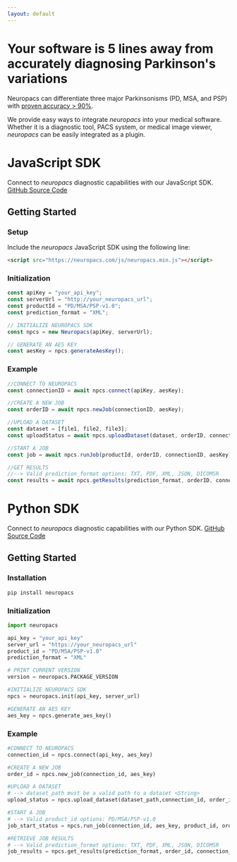 ```yaml
---
layout: default
---
```


# Your software is 5 lines away from accurately diagnosing Parkinson's variations

Neuropacs can differentiate three major Parkinsonisms (PD, MSA, and PSP) with [proven accuracy > 90%](https://neuropacs.com).

We provide easy ways to integrate _neuropacs_ into your medical software. Whether it is a diagnostic tool, PACS system, or medical image viewer, _neuropacs_ can be easily integrated as a plugin.

# JavaScript SDK

Connect to _neuropacs_ diagnostic capabilities with our JavaScript SDK. [GitHub Source Code](https://github.com/neuropacs/neuropacs-js-sdk)

## Getting Started

### Setup

Include the _neuropacs_ JavaScript SDK using the following line:

```html
<script src="https://neuropacs.com/js/neuropacs.min.js"></script>
```

### Initialization

```js
const apiKey = "your_api_key";
const serverUrl = "http://your_neuropacs_url";
const productId = "PD/MSA/PSP-v1.0";
const prediction_format = "XML";

// INITIALIZE NEUROPACS SDK
const npcs = new Neuropacs(apiKey, serverUrl);

// GENERATE AN AES KEY
const aesKey = npcs.generateAesKey();
```

### Example

```js
//CONNECT TO NEUROPACS
const connectionID = await npcs.connect(apiKey, aesKey);

//CREATE A NEW JOB
const orderID = await npcs.newJob(connectionID, aesKey);

//UPLOAD A DATASET
const dataset = [file1, file2, file3];
const uploadStatus = await npcs.uploadDataset(dataset, orderID, connectionID, aesKey);

//START A JOB
const job = await npcs.runJob(productId, orderID, connectionID, aesKey);

//GET RESULTS
//--> Valid prediction_format options: TXT, PDF, XML, JSON, DICOMSR
const results = await npcs.getResults(prediction_format, orderID, connectionID, aesKey);
```

# Python SDK

Connect to _neuropacs_ diagnostic capabilities with our Python SDK. [GitHub Source Code](https://github.com/neuropacs/neuropacs-py-sdk)

## Getting Started

### Installation

```bash
pip install neuropacs
```

### Initialization

```py
import neuropacs

api_key = "your_api_key"
server_url = "https://your_neuropacs_url"
product_id = "PD/MSA/PSP-v1.0"
prediction_format = "XML"

# PRINT CURRENT VERSION
version = neuropacs.PACKAGE_VERSION

#INITIALIZE NEUROPACS SDK
npcs = neuropacs.init(api_key, server_url)

#GENERATE AN AES KEY
aes_key = npcs.generate_aes_key()
```

### Example

```py
#CONNECT TO NEUROPACS
connection_id = npcs.connect(api_key, aes_key)

#CREATE A NEW JOB
order_id = npcs.new_job(connection_id, aes_key)

#UPLOAD A DATASET
# --> dataset_path must be a valid path to a dataset <String>
upload_status = npcs.upload_dataset(dataset_path,connection_id, order_id, aes_key)

#START A JOB
# --> Valid product_id options: PD/MSA/PSP-v1.0
job_start_status = npcs.run_job(connection_id, aes_key, product_id, order_id)

#RETRIEVE JOB RESULTS
# --> Valid prediction_format options: TXT, PDF, XML, JSON, DICOMSR
job_results = npcs.get_results(prediction_format, order_id, connection_id, aes_key)
```
